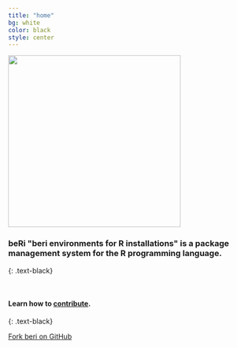 ```yaml
---
title: "home"
bg: white
color: black
style: center
---
```


<img src="{{ site.site_image }}" style="width: 350px;" />

### beRi "beri environments for R installations" is a package management system for the R programming language.
{: .text-black}

<br>

#### Learn how to [contribute](#).
{: .text-black}

<span id="forkongithub">
  <a href="{{ site.source_link }}" class="bg-black">
    Fork beri on GitHub
  </a>
</span>
